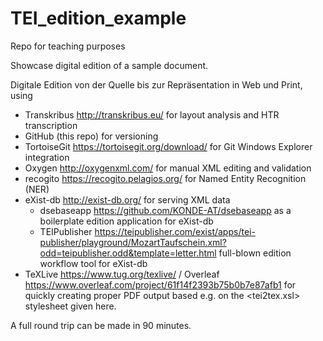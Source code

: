 # TEI_edition_example

Repo for teaching purposes 

Showcase digital edition of a sample document. 

Digitale Edition von der Quelle bis zur Repräsentation in Web und Print, using

- Transkribus http://transkribus.eu/ for layout analysis and HTR transcription
- GitHub (this repo) for versioning
- TortoiseGit https://tortoisegit.org/download/ for Git Windows Explorer integration
- Oxygen http://oxygenxml.com/ for manual XML editing and validation
- recogito https://recogito.pelagios.org/ for Named Entity Recognition (NER)
- eXist-db http://exist-db.org/ for serving XML data
  - dsebaseapp https://github.com/KONDE-AT/dsebaseapp as a boilerplate edition application for eXist-db
  - TEIPublisher https://teipublisher.com/exist/apps/tei-publisher/playground/MozartTaufschein.xml?odd=teipublisher.odd&template=letter.html full-blown edition workflow tool for eXist-db 
- TeXLive https://www.tug.org/texlive/ / Overleaf https://www.overleaf.com/project/61f14f2393b75b0b7e87afb1 for quickly creating proper PDF output based e.g. on the <tei2tex.xsl> stylesheet given here. 

A full round trip can be made in 90 minutes. 
